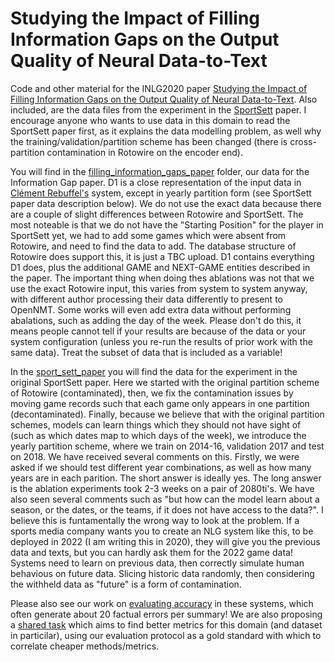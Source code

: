 # Studying the Impact of Filling Information Gaps on the Output Quality of Neural Data-to-Text
Code and other material for the INLG2020 paper [Studying the Impact of Filling Information Gaps on the Output Quality of Neural Data-to-Text](https://www.aclweb.org/anthology/2020.inlg-1.6/).  Also included, are the data files from the experiment in the [SportSett](https://github.com/nlgcat/sport_sett_basketball) paper.  I encourage anyone who wants to use data in this domain to read the SportSett paper first, as it explains the data modelling problem, as well why the training/validation/partition scheme has been changed (there is cross-partition contamination in Rotowire on the encoder end).

You will find in the [filling_information_gaps_paper](https://github.com/nlgcat/adding_data/tree/main/filling_information_gaps_paper) folder, our data for the Information Gap paper.  D1 is a close representation of the input data in [Clément Rebuffel's](https://github.com/KaijuML/data-to-text-hierarchical) system, except in yearly partition form (see SportSett paper data description below).  We do not use the exact data because there are a couple of slight differences between Rotowire and SportSett.  The most noteable is that we do not have the "Starting Position" for the player in SportSett yet, we had to add some games which were absent from Rotowire, and need to find the data to add.  The database structure of Rotowire does support this, it is just a TBC upload.  D1 contains everything D1 does, plus the additional GAME and NEXT-GAME entities described in the paper.  The important thing when doing thes ablations was not that we use the exact Rotowire input, this varies from system to system anyway, with different author processing their data differently to present to OpenNMT.  Some works will even add extra data without performing abalations, such as adding the day of the week.  Please don't do this, it means people cannot tell if your results are because of the data or your system configuration (unless you re-run the results of prior work with the same data).  Treat the subset of data that is included as a variable!

In the [sport_sett_paper](https://github.com/nlgcat/adding_data/tree/main/sport_sett_paper) you will find the data for the experiment in the original SportSett paper.  Here we started with the original partition scheme of Rotowire (contaminated), then, we fix the contamination issues by moving game records such that each game only appears in one partition (decontaminated).  Finally, because we believe that with the original partition schemes, models can learn things which they should not have sight of (such as which dates map to which days of the week), we introduce the yearly partition scheme, where we train on 2014-16, validation 2017 and test on 2018.  We have received several comments on this.  Firstly, we were asked if we should test different year combinations, as well as how many years are in each parition.  The short answer is ideally yes.  The long answer is the ablation experiments took 2-3 weeks on a pair of 2080ti's.  We have also seen several comments such as "but how can the model learn about a season, or the dates, or the teams, if it does not have access to the data?".  I believe this is funtamentally the wrong way to look at the problem.  If a sports media company wants you to create an NLG system like this, to be deployed in 2022 (I am writing this in 2020), they will give you the previous data and texts, but you can hardly ask them for the 2022 game data!  Systems need to learn on previous data, then correctly simulate human behavious on future data.  Slicing historic data randomly, then considering the withheld data as "future" is a form of contamination.

Please also see our work on [evaluating accuracy](https://github.com/nlgcat/evaluating_accuracy) in these systems, which often generate about 20 factual errors per summary!  We are also proposing a [shared task](https://github.com/ehudreiter/accuracySharedTask) which aims to find better metrics for this domain (and dataset in particilar), using our evaluation protocol as a gold standard with which to correlate cheaper methods/metrics.